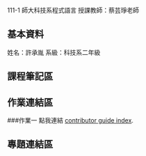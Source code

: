 111-1 師大科技系程式語言
授課教師：蔡芸琤老師
## 基本資料
姓名：許承胤
系級：科技系二年級
## 課程筆記區
## 作業連結區
###作業一
點我連結 [contributor guide index](https://github.com/danny1999sci/PL/blob/main/Homework1/homework1.ipynb).
## 專題連結區

